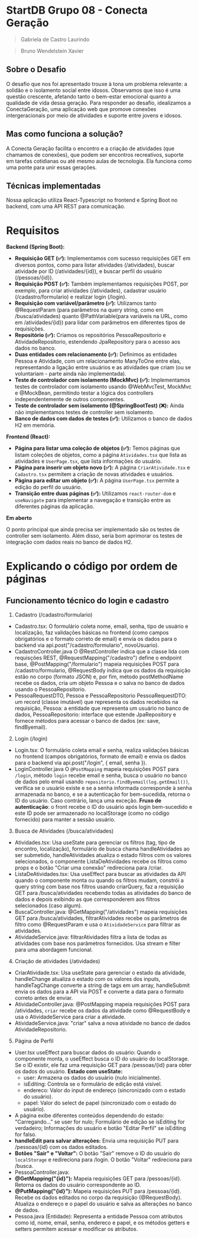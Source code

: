 # StartDB Grupo 08 - Conecta Geração
> Gabriela de Castro Laurindo

> Bruno Wendelstein Xavier
## Sobre o Desafio 
O desafio que nos foi apresentado trouxe à tona um problema relevante: a solidão e o isolamento social entre idosos. Observamos que isso é uma questão crescente, afetando tanto o bem-estar emocional quanto a qualidade de vida dessa geração. Para responder ao desafio, idealizamos a ConectaGeração, uma aplicação web que promove conexões intergeracionais por meio de atividades e suporte entre jovens e idosos.
## Mas como funciona a solução?
A Conecta Geração facilita o encontro e a criação de atividades (que chamamos de conexões), que podem ser encontros recreativos, suporte em tarefas cotidianas ou até mesmo aulas de tecnologia. Ela funciona como uma ponte para unir essas gerações.
## Técnicas implementadas
Nossa aplicação utiliza React-Typescript no frontend e Spring Boot no backend, com uma API REST para comunicação.
# Requisitos 
**Backend (Spring Boot):**

- **Requisição GET (✅):** Implementamos com sucesso requisições GET em diversos pontos, como para listar atividades (/atividades), buscar atividade por ID (/atividades/{id}), e buscar perfil do usuário (/pessoas/{id}). 
- **Requisição POST (✅):** Também implementamos requisições POST, por exemplo, para criar atividades (/atividades), cadastrar usuário (/cadastro/formulario) e realizar login (/login).
- **Requisição com variável/parâmetro (✅):** Utilizamos tanto @RequestParam (para parâmetros na query string, como em /busca/atividades) quanto @PathVariable(para variáveis na URL, como em /atividades/{id}) para lidar com parâmetros em diferentes tipos de requisições.
- **Repositório (✅):** Criamos os repositórios PessoaRepositorio e AtividadeRepositorio, estendendo JpaRepository para o acesso aos dados no banco.
- **Duas entidades com relacionamento (✅):** Definimos as entidades Pessoa e Atividade, com um relacionamento ManyToOne entre elas, representando a ligação entre usuários e as atividades que criam (ou se voluntariam - parte ainda não implementada).
- **Teste de controlador com isolamento (MockMvc) (✅):** Implementamos testes de controlador com isolamento usando @WebMvcTest, MockMvc e @MockBean, permitindo testar a lógica dos controllers independentemente de outros componentes.
- **Teste de controlador sem isolamento (@SpringBootTest) (❌):** Ainda não implementamos testes de controller sem isolamento. 
- **Banco de dados com dados de testes (✅):** Utilizamos o banco de dados H2 em memória.

**Frontend (React):**

- **Página para listar uma coleção de objetos (✅):** Temos páginas que listam coleções de objetos, como a página `Atividades.tsx` que lista as atividades e `UserPage.tsx`, que lista informações do usuário.
- **Página para inserir um objeto novo (✅):** A página `CriarAtividade.tsx` e `Cadastro.tsx` permitem a criação de novas atividades e usuários.
- **Página para editar um objeto (✅):** A página `UserPage.tsx` permite a edição do perfil do usuário.
- **Transição entre duas páginas (✅):** Utilizamos `react-router-dom` e `useNavigate` para implementar a navegação e transição entre as diferentes páginas da aplicação.
  
**Em aberto**

O ponto principal que ainda precisa ser implementado são os testes de controller sem isolamento.  Além disso, seria bom aprimorar os testes de integração com dados reais no banco de dados H2. 

# Explicando o código por ordem de páginas
## Funcionamento técnico do login e cadastro
1. Cadastro (/cadastro/formulario)
- Cadastro.tsx:
  O formulário coleta nome, email, senha, tipo de usuário e localização, faz validações básicas no frontend (como campos obrigatórios e o formato correto de email) e envia os dados para o backend via api.post("/cadastro/formulario", novoUsuario).
- CadastroController.java
O @RestController indica que a classe lida com requisções REST, @RequestMapping("/cadastro") define o endpoint base, @PostMapping("/formulario") mapeia requisições POST para /cadastro/formulario, @RequestBody indica que os dados da requisição estão no corpo (formato JSON) e, por fim,  método postMethodName recebe os dados, cria um objeto Pessoa e o salva no banco de dados usando o PessoaRepositorio.
- PessoaRequestDTO, Pessoa e PessoaRepositorio
PessoaRequestDTO: um record (classe imutável) que representa os dados recebidos na requisição,  Pessoa: a entidade que representa um usuário no banco de dados, PessoaRepositorio: interface que estende JpaRepository e fornece métodos para acessar o banco de dados (ex: save, findByemail).
2. Login (/login)
- Login.tsx:
O formulário coleta email e senha, realiza validações básicas no frontend (campos obrigatórios, formato de email) e envia os dados para o backend via api.post("/login", { email, senha }).
- LoginController.java
O `@PostMapping` mapeia requisições POST para `/login`, método `login` recebe email e senha, busca o usuário no banco de dados pelo email usando `repositorio.findByemail(log.getEmail())`, verifica se o usuário existe e se a senha informada corresponde à senha armazenada no banco, e se a autenticação for bem-sucedida, retorna o ID do usuário. Caso contrário, lança uma exceção.
**Fruxo de autenticação**: o front recebe o ID do usuário após login bem-sucedido e este ID pode ser armazenado no localStorage (como no código fornecido) para manter a sessão usuário.
3. Busca de Atividades (/busca/atividades)
- Atividades.tsx:
Usa useState para gerenciar os filtros (tag, tipo de encontro, localização), formulário de busca chama handleAtividades ao ser submetido, handleAtividades atualiza o estado filtros com os valores selecionados, o componente ListaDeAtividades recebe os filtros como props e o  botão "Criar uma conexão" redireciona para /criar.
- ListaDeAtividades.tsx:
Usa useEffect para buscar as atividades da API quando o componente monta ou quando os filtros mudam, constrói a query string com base nos filtros usando criarQuery, faz a requisição GET para /busca/atividades recebendo todas as atividades do banco de dados e depois exibindo as que corresponderem aos filtros selecionados (caso algum).
- BuscaController.java:
@GetMapping("/atividades") mapeia requisições GET para /busca/atividades, filtrarAtividades recebe os parâmetros de filtro como @RequestParam e usa o `AtividadeService` para filtrar as atividades.
- AtividadeService.java:
filtrarAtividades filtra a lista de todas as atividades com base nos parâmetros fornecidos. Usa stream e filter para uma abordagem funcional.
4. Criação de atividades (/atividades)
  - CriarAtividade.tsx:
  Usa useState para gerenciar o estado da atividade, handleChange atualiza o estado com os valores dos inputs, handleTagChange converte a string de tags em um array, handleSubmit envia os dados para a API via POST e converte a data para o formato correto antes de enviar.
- AtividadeController.java:
@PostMapping mapeia requisições POST para /atividades, `criar` recebe os dados da atividade como @RequestBody e usa o AtividadeService para criar a atividade.
- AtividadeService.java:
"criar" salva a nova atividade no banco de dados AtividadeRepositorio.
5. Página de Perfil
- User.tsx
useEffect para buscar dados do usuário: Quando o componente monta, o useEffect busca o ID do usuário do localStorage. Se o ID existir, ele faz uma requisição GET para /pessoas/{id} para obter os dados do usuário.
**Estado com useState:**
    - user: Armazena os dados do usuário (nulo inicialmente).
    - isEditing: Controla se o formulário de edição está visível.
    - endereco: Valor do input de endereço (sincronizado com o estado do usuário).
    - papel: Valor do select de papel (sincronizado com o estado do usuário).
- A página exibe diferentes conteúdos dependendo do estado:
"Carregando..." se user for nulo; Formulário de edição se isEditing for verdadeiro; Informações do usuário e botão "Editar Perfil" se isEditing for falso.
- **handleEdit para salvar alterações:** Envia uma requisição PUT para /pessoas/{id} com os dados editados.
- **Botões "Sair" e "Voltar":** O botão "Sair" remove o ID do usuário do `localStorage` e redireciona para /login. O botão "Voltar" redireciona para /busca.
- PessoaController.java:
- **@GetMapping("{id}"):** Mapeia requisições GET para /pessoas/{id}. Retorna os dados do usuário correspondente ao ID.
- **@PutMapping("{id}"):** Mapeia requisições PUT para /pessoas/{id}. Recebe os dados editados no corpo da requisição (@RequestBody). Atualiza o endereço e o papel do usuário e salva as alterações no banco de dados.
- Pessoa.java (Entidade): Representa a entidade Pessoa com atributos como id, nome, email, senha, endereco e papel, e os métodos getters e setters permitem acessar e modificar os atributos.
